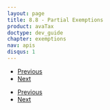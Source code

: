 ```yaml
---
layout: page
title: 8.8 - Partial Exemptions
product: avaTax
doctype: dev_guide
chapter: exemptions
nav: apis
disqus: 1
---
```


<ul class="pager">
  <li class="previous"><a href="/avatax/dev-guide/exemptions/zero-tax-using-tax-overrides/"><i class="glyphicon glyphicon-chevron-left"></i>Previous</a></li>
  <li class="next"><a href="/avatax/dev-guide/exemptions/chapter-summary/">Next<i class="glyphicon glyphicon-chevron-right"></i></a></li>
</ul>

<ul class="pager">
  <li class="previous"><a href="/avatax/dev-guide/exemptions/zero-tax-using-tax-overrides/"><i class="glyphicon glyphicon-chevron-left"></i>Previous</a></li>
  <li class="next"><a href="/avatax/dev-guide/exemptions/chapter-summary/">Next<i class="glyphicon glyphicon-chevron-right"></i></a></li>
</ul>

